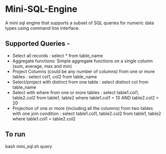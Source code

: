 # Mini-SQL-Engine

A mini sql engine that supports a subset of SQL queries for numeric data types using command line interface.

## Supported Queries - 
* Select all records : select * from table_name
* Aggregate functions: Simple aggregate functions on a single column (sum, average, max and min)
* Project Columns (could be any number of columns) from one or more tables : select col1, col2 from table_name
* Select/project with distinct from one table : select distinct col from table_name
* Select with where from one or more tables : select table1.col1, table2.col2 from table1, table2 where table1.col1 = 10 AND table2.col2 = 20
* Projection of one or more (including all the columns) from two tables with one join condition : select table1.col1, table2.col2 from table1, table2 where table1.col1 = table2.col2

## To run
bash mini_sql.sh query
